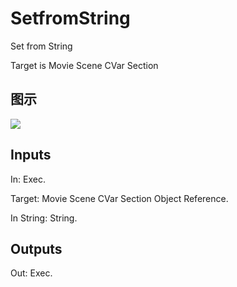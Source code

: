# SetfromString

Set from String

Target is Movie Scene CVar Section

## 图示

![]($-20221218-18342794.png)

## Inputs

In: Exec.

Target: Movie Scene CVar Section Object Reference.

In String: String.  

## Outputs

Out: Exec.

